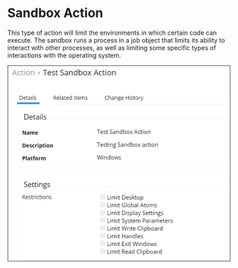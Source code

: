 [title]: # (Sandbox)
[tags]: # (action)
[priority]: # (5)
# Sandbox Action

This type of action will limit the environments in which certain code can execute. The sandbox runs a process in a job object that limits its ability to interact with other processes, as well as limiting some specific types of interactions with the operating system.

![Display Sandbox Settings](images/sandbox.png)

